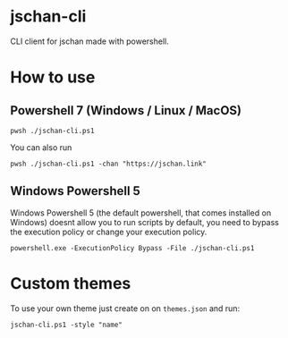# jschan-cli
CLI client for jschan made with powershell.

# How to use

## Powershell 7 (Windows / Linux / MacOS)

```
pwsh ./jschan-cli.ps1
```

You can also run
```
pwsh ./jschan-cli.ps1 -chan "https://jschan.link"
```

## Windows Powershell 5

Windows Powershell 5 (the default powershell, that comes installed on Windows) doesnt allow you to run scripts by default, you need to bypass the execution policy or change your execution policy.  

```
powershell.exe -ExecutionPolicy Bypass -File ./jschan-cli.ps1
```

# Custom themes

To use your own theme just create on on `themes.json` and run:

```
jschan-cli.ps1 -style "name"
```
